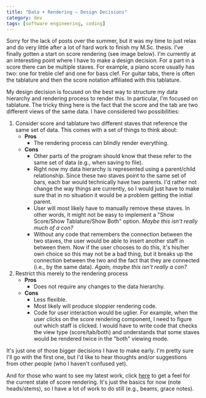 ```yaml
---
title: "Data + Rendering – Design Decisions"
category: dev
tags: [software engineering, coding]
---
```


Sorry for the lack of posts over the summer, but it was my time to just relax and do very little
after a lot of hard work to finish my M.Sc. thesis. I've finally gotten a start on score rendering
(see image below). I'm currently at an interesting point where I have to make a design decision. For
a part in a score there can be multiple staves. For example, a piano score usually has two: one for
treble clef and one for bass clef. For guitar tabs, there is often the tablature and then the score
notation affiliated with this tablature.

My design decision is focused on the best way to structure my data hierarchy and rendering process
to render this. In particular, I'm focused on tablature. The tricky thing here is the fact that the
score and the tab are two different views of the same data. I have considered two possibilities:

1. Consider score and tablature two different staves that reference the same set of data. This comes
   with a set of things to think about:
   - **Pros**
     - The rendering process can blindly render everything.
   - **Cons**
     - Other parts of the program should know that these refer to the same set of data (e.g., when
       saving to file).
     - Right now my data hierarchy is represented using a parent/child relationship. Since these two
       staves point to the same set of bars, each bar would technically have two parents. I'd rather
       not change the way things are currently, so I would just have to make sure that in no
       situation it would be a problem getting the initial parent.
     - User will most likely have to manually remove these staves. In other words, it might not be
       easy to implement a "Show Score/Show Tablature/Show Both" option. _Maybe this isn't really
       much of a con?_
     - Without any code that remembers the connection between the two staves, the user would be able
       to insert another staff in between them. Now if the user chooses to do this, it's his/her own
       choice so this may not be a bad thing, but it breaks up the connection between the two and
       the fact that they are connected (i.e., by the same data). _Again, maybe this isn't really a
       con?_
2. Restrict this merely to the rendering process
   - **Pros**
     - Does not require any changes to the data hierarchy.
   - **Cons**
     - Less flexible.
     - Most likely will produce sloppier rendering code.
     - Code for user interaction would be uglier. For example, when the user clicks on the score
       rendering component, I need to figure out which staff is clicked. I would have to write code
       that checks the view type (score/tab/both) and understands that some staves would be rendered
       twice in the "both" viewing mode.

It's just one of those bigger decisions I have to make early. I'm pretty sure I'll go with the first
one, but I'd like to hear thoughts and/or suggestions from other people (who I haven't confused
yet).

And for those who want to see my latest work, click
[here](http://www.cs.mun.ca/~gedge/dt_soc_test.png) to get a feel for the current state of score
rendering. It's just the basics for now (note heads/stems), so I have a lot of work to do still
(e.g., beams, grace notes).
